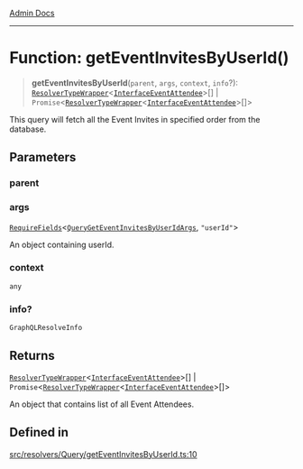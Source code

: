 [Admin Docs](/)

***

# Function: getEventInvitesByUserId()

> **getEventInvitesByUserId**(`parent`, `args`, `context`, `info`?): [`ResolverTypeWrapper`](../../../../types/generatedGraphQLTypes/type-aliases/ResolverTypeWrapper.md)\<[`InterfaceEventAttendee`](../../../../models/EventAttendee/interfaces/InterfaceEventAttendee.md)\>[] \| `Promise`\<[`ResolverTypeWrapper`](../../../../types/generatedGraphQLTypes/type-aliases/ResolverTypeWrapper.md)\<[`InterfaceEventAttendee`](../../../../models/EventAttendee/interfaces/InterfaceEventAttendee.md)\>[]\>

This query will fetch all the Event Invites in specified order from the database.

## Parameters

### parent

### args

[`RequireFields`](../../../../types/generatedGraphQLTypes/type-aliases/RequireFields.md)\<[`QueryGetEventInvitesByUserIdArgs`](../../../../types/generatedGraphQLTypes/type-aliases/QueryGetEventInvitesByUserIdArgs.md), `"userId"`\>

An object containing userId.

### context

`any`

### info?

`GraphQLResolveInfo`

## Returns

[`ResolverTypeWrapper`](../../../../types/generatedGraphQLTypes/type-aliases/ResolverTypeWrapper.md)\<[`InterfaceEventAttendee`](../../../../models/EventAttendee/interfaces/InterfaceEventAttendee.md)\>[] \| `Promise`\<[`ResolverTypeWrapper`](../../../../types/generatedGraphQLTypes/type-aliases/ResolverTypeWrapper.md)\<[`InterfaceEventAttendee`](../../../../models/EventAttendee/interfaces/InterfaceEventAttendee.md)\>[]\>

An object that contains list of all Event Attendees.

## Defined in

[src/resolvers/Query/getEventInvitesByUserId.ts:10](https://github.com/Suyash878/talawa-api/blob/cfd688207611ba245c99edd8dbaccb2cdbf6a043/src/resolvers/Query/getEventInvitesByUserId.ts#L10)
